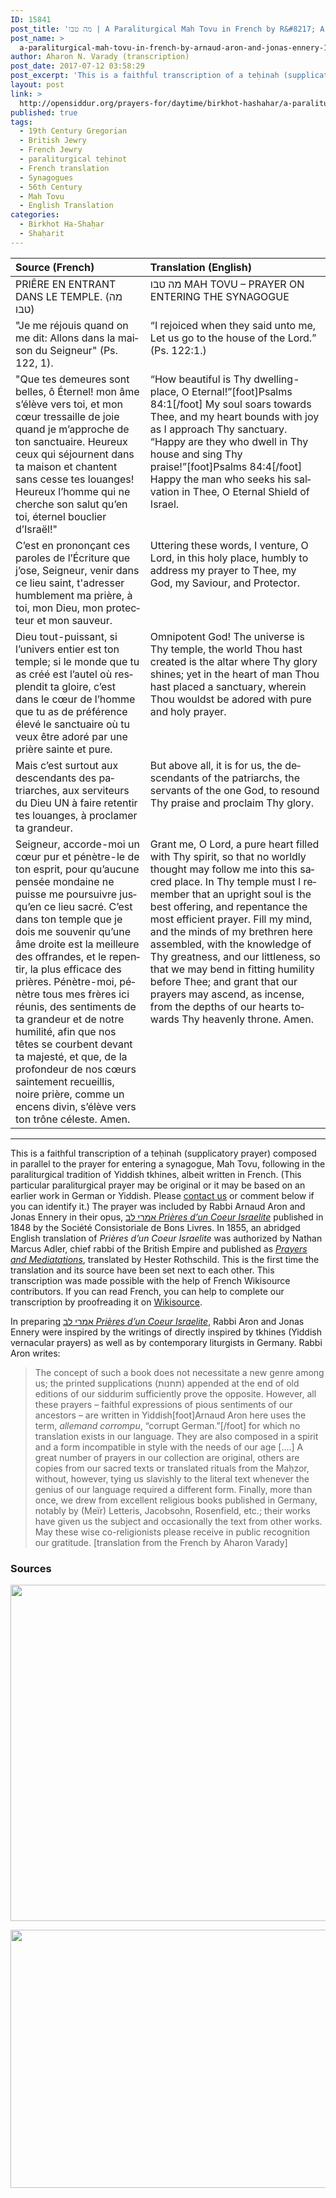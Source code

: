 ```yaml
---
ID: 15841
post_title: 'מה טבו | A Paraliturgical Mah Tovu in French by R&#8217; Arnaud Aron and Jonas Ennery (1848), translated to English by Hester Rothschild (1855)'
post_name: >
  a-paraliturgical-mah-tovu-in-french-by-arnaud-aron-and-jonas-ennery-1848-translated-to-english-by-hesther-rothschild-1855
author: Aharon N. Varady (transcription)
post_date: 2017-07-12 03:58:29
post_excerpt: 'This is a faithful transcription of a teḥinah (supplicatory prayer) composed in parallel to the prayer for entering a synagogue, Mah Tovu, following in the paraliturgical tradition of Yiddish tkhines, albeit written in French. (This particular paraliturgical prayer may be original or it may be based on an earlier work in German or Yiddish. Please <a href="http://opensiddur.org/contact/">contact us</a> or comment below if you can identify it.) The prayer was written by Rabbi Arnaud Aron and Jonas Ennery for their opus, אמרי לב <em>Prières d’un Coeur Israelite</em> published in 1848 by the Société Consistoriale de Bons Livres. In 1855, an abridged English translation of <em>Prières d’un Coeur Israelite</em> was authorized by Nathan Marcus Adler, chief rabbi of the British Empire and published as <em>Prayers and Mediatations</em>, translated by Hester Rothschild. Aron and Ennery were directly inspired by tkhines literature.'
layout: post
link: >
  http://opensiddur.org/prayers-for/daytime/birkhot-hashahar/a-paraliturgical-mah-tovu-in-french-by-arnaud-aron-and-jonas-ennery-1848-translated-to-english-by-hesther-rothschild-1855/
published: true
tags:
  - 19th Century Gregorian
  - British Jewry
  - French Jewry
  - paraliturgical teḥinot
  - French translation
  - Synagogues
  - 56th Century
  - Mah Tovu
  - English Translation
categories:
  - Birkhot Ha-Shaḥar
  - Shaḥarit
---
```

<table  class="copyright" style="margin-left: auto;margin-right: auto;" class="draggable">
<thead><tr><th id="x" style="text-align: left;">Source (French)</th><th style="text-align: left;">Translation (English)</th></tr></thead>
<tbody>
<tr><td style="vertical-align:top;">
<div class="english"><span lang="fr">
PRIÊRE EN ENTRANT DANS LE TEMPLE. (מה טבו)
</span></div></td>

<td style="vertical-align:top;">
<div class="english"><span lang="en">
מה טבו MAH TOVU – PRAYER ON ENTERING THE SYNAGOGUE
</span></div></td></tr>


<tr><td style="vertical-align:top;">
<div class="english"><span lang="fr">
"Je me réjouis quand on me dit: Allons dans la maison du Seigneur" (Ps. 122, 1).
</span></div></td>

<td style="vertical-align:top;">
<div class="english"><span lang="en">
“I rejoiced when they said unto me, Let us go to the house of the Lord.” (Ps. 122:1.)
</span></div></td></tr>


<tr><td style="vertical-align:top;">
<div class="english"><span lang="fr">
"Que tes demeures sont belles, ô Éternel! mon âme s’élève vers toi, et mon cœur tressaille de joie quand je m’approche de ton sanctuaire. Heureux ceux qui séjournent dans ta maison et chantent sans cesse tes louanges! Heureux l’homme qui ne cherche son salut qu’en toi, éternel bouclier d’Israël!"
</span></div></td>

<td style="vertical-align:top;">
<div class="english"><span lang="en">
“How beautiful is Thy dwelling-place, O Eternal!”[foot]Psalms 84:1[/foot] My soul soars towards Thee, and my heart bounds with joy as I approach Thy sanctuary. “Happy are they who dwell in Thy house and sing Thy praise!”[foot]Psalms 84:4[/foot] Happy the man who seeks his salvation in Thee, O Eternal Shield of Israel.
</span></div></td></tr>


<tr><td style="vertical-align:top;">
<div class="english"><span lang="fr">
C’est en prononçant ces paroles de l’Écriture que j’ose, Seigneur, venir dans ce lieu saint, t'adresser humblement ma prière, à toi, mon Dieu, mon protecteur et mon sauveur.
</span></div></td>

<td style="vertical-align:top;">
<div class="english"><span lang="en">
Uttering these words, I venture, O Lord, in this holy place, humbly to address my prayer to Thee, my God, my Saviour, and Protector.
</span></div></td></tr>


<tr><td style="vertical-align:top;">
<div class="english"><span lang="fr">
Dieu tout-puissant, si l’univers entier est ton temple; si le monde que tu as créé est l’autel où resplendit ta gloire, c’est dans le cœur de l’homme que tu as de préférence élevé le sanctuaire où tu veux être adoré par une prière sainte et pure.
</span></div></td>

<td style="vertical-align:top;">
<div class="english"><span lang="en">
Omnipotent God! The universe is Thy temple, the world Thou hast created is the altar where Thy glory shines; yet in the heart of man Thou hast placed a sanctuary, wherein Thou wouldst be adored with pure and holy prayer.
</span></div></td></tr>


<tr><td style="vertical-align:top;">
<div class="english"><span lang="fr">
Mais c’est surtout aux descendants des patriarches, aux serviteurs du Dieu UN à faire retentir tes louanges, à proclamer ta grandeur.
</span></div></td>

<td style="vertical-align:top;">
<div class="english"><span lang="en">
But above all, it is for us, the descendants of the patriarchs, the servants of the one God, to resound Thy praise and proclaim Thy glory.
</span></div></td></tr>


<tr><td style="vertical-align:top;">
<div class="english"><span lang="fr">
Seigneur, accorde-moi un cœur pur et pénètre-le de ton esprit, pour qu’aucune pensée mondaine ne puisse me poursuivre jusqu’en ce lieu sacré. C’est dans ton temple que je dois me souvenir qu’une âme droite est la meilleure des offrandes, et le repentir, la plus efficace des prières. Pénètre-moi, pénètre tous mes frères ici réunis, des sentiments de ta grandeur et de notre humilité, afin que nos têtes se courbent devant ta majesté, et que, de la profondeur de nos cœurs saintement recueillis, noire prière, comme un encens divin, s’élève vers ton trône céleste. Amen.
</span></div></td>

<td style="vertical-align:top;">
<div class="english"><span lang="en">
Grant me, O Lord, a pure heart filled with Thy spirit, so that no worldly thought may follow me into this sacred place. In Thy temple must I remember that an upright soul is the best offering, and repentance the most efficient prayer. Fill my mind, and the minds of my brethren here assembled, with the knowledge of Thy greatness, and our littleness, so that we may bend in fitting humility before Thee; and grant that our prayers may ascend, as incense, from the depths of our hearts towards Thy heavenly throne. Amen.
</span></div></td>
</tr>
</tbody>
</tbody></table>

<hr />

This is a faithful transcription of a teḥinah (supplicatory prayer) composed in parallel to the prayer for entering a synagogue, Mah Tovu, following in the paraliturgical tradition of Yiddish tkhines, albeit written in French. (This particular paraliturgical prayer may be original or it may be based on an earlier work in German or Yiddish. Please <a href="http://opensiddur.org/contact/">contact us</a> or comment below if you can identify it.) The prayer was included by Rabbi Arnaud Aron and Jonas Ennery in their opus, <a href="https://archive.org/details/Jonas-Ennery-Prieres-Dun-Coeur-Israelite">אמרי לב <em>Prières d’un Coeur Israelite</em></a> published in 1848 by the Société Consistoriale de Bons Livres. In 1855, an abridged English translation of <em>Prières d’un Coeur Israelite</em> was authorized by Nathan Marcus Adler, chief rabbi of the British Empire and published as <a href="https://archive.org/details/HesterRothschildPrayersAndMeditations"><em>Prayers and Mediatations</em></a>, translated by Hester Rothschild. This is the first time the translation and its source have been set next to each other. This transcription was made possible with the help of French Wikisource contributors. If you can read French, you can help to complete our transcription by proofreading it on <a href="https://fr.wikisource.org/wiki/Livre:אמרי_לב_Prières_D%27un_Cœur_Israélite_(Jonas_Ennery,_1848).djvu">Wikisource</a>.

In preparing <a href="https://archive.org/details/Jonas-Ennery-Prieres-Dun-Coeur-Israelite">אמרי לב <em>Prières d’un Coeur Israelite</em></a>, Rabbi Aron and Jonas Ennery were inspired by the writings of directly inspired by tkhines (Yiddish vernacular prayers) as well as by contemporary liturgists in Germany. Rabbi Aron writes:

<blockquote>
The concept of such a book does not necessitate a new genre among us; the printed supplications (תחנות) appended at the end of old editions of our siddurim sufficiently prove the opposite. However, all these prayers – faithful expressions of pious sentiments of our ancestors – are written in Yiddish[foot]Arnaud Aron here uses the term, <em>allemand corrompu</em>, “corrupt German.”[/foot] for which no translation exists in our language. They are also composed in a spirit and a form incompatible in style with the needs of our age [....] A great number of prayers in our collection are original, others are copies from our sacred texts or translated rituals from the Maḥzor, without, however, tying us slavishly to the literal text whenever the genius of our language required a different form. Finally, more than once, we drew from excellent religious books published in Germany, notably by (Meïr) Letteris, Jacobsohn, Rosenfield, etc.; their works have given us the subject and occasionally the text from other works. May these wise co-religionists please receive in public recognition our gratitude. [translation from the French by Aharon Varady]</blockquote>


<h3>Sources</h3>

<a href="https://archive.org/stream/Jonas-Ennery-Prieres-Dun-Coeur-Israelite/Jonas%20Ennery%20-%20אמרי%20לב%20Prières%20D%27un%20Cœur%20Israélite#page/n21/mode/2up"><img src="http://opensiddur.org/wp-content/uploads/2017/07/Paraliturgical-Mah-Tovu-French-Prières-Dun-Cœur-Israélite-Arnaud-and-Ennery-1848-1024x860.png" alt="" width="640" height="538" class="alignnone size-large wp-image-15852" /></a>

<a href="https://archive.org/stream/HesterRothschildPrayersAndMeditations/ImreiLevprayersAndMediatations2ndEditionHesterRothschild1869#page/n23/mode/2up"><img src="http://opensiddur.org/wp-content/uploads/2017/07/Imrei-Lev-Prayers-and-Mediatations-2nd-edition-Hester-Rothschild1869-Mah-Tovu-p.8-9-1024x661.png" alt="" width="640" height="413" class="alignnone size-large wp-image-15851" /></a>